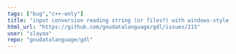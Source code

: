 ```yaml
---
tags: ["bug","c++-only"]
title: "input conversion reading string (or files?) with windows-style line ends (\"\\r\\n\")"
html_url: "https://github.com/gnudatalanguage/gdl/issues/215"
user: "slayoo"
repo: "gnudatalanguage/gdl"
---
```


